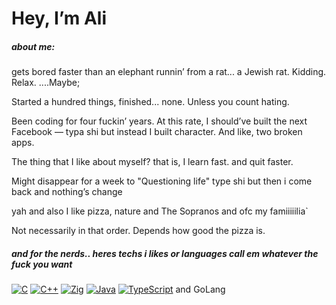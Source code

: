 # Hey, I’m Ali

##### about me:
gets bored faster than an elephant runnin’ from a rat... a Jewish rat. Kidding. Relax. ....Maybe;

Started a hundred things, finished... none. Unless you count hating.

Been coding for four fuckin’ years. At this rate, I should’ve built the next Facebook — typa shi but instead I built character. And like, two broken apps.

The thing that I like about myself? that is, I learn fast. and quit faster.

Might disappear for a week to "Questioning life" type shi
but then i come back and nothing’s change

yah and also I like pizza, nature and The Sopranos and ofc my famiiiiilia`

Not necessarily in that order. Depends how good the pizza is.

##### and for the nerds.. heres techs i likes or languages call em whatever the fuck you want 

[![C](https://img.shields.io/badge/C-00599C?logo=c&logoColor=white)](#)
[![C++](https://img.shields.io/badge/C++-%2300599C.svg?logo=c%2B%2B&logoColor=white)](#)
[![Zig](https://img.shields.io/badge/Zig-F7A41D?logo=zig&logoColor=fff)](#)
[![Java](https://img.shields.io/badge/Java-%23ED8B00.svg?logo=openjdk&logoColor=white)](#)
[![TypeScript](https://img.shields.io/badge/TypeScript-3178C6?logo=typescript&logoColor=fff)](#)
and GoLang
